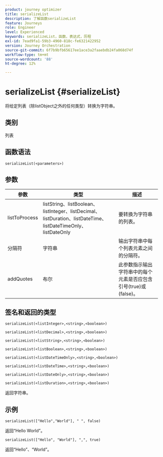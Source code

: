 ```yaml
---
product: journey optimizer
title: serializeList
description: 了解函数serializeList
feature: Journeys
role: Engineer
level: Experienced
keywords: serializeList，函数，表达式，历程
exl-id: 7ead9fa1-59b3-4960-818c-fe6321422952
version: Journey Orchestration
source-git-commit: 6f7b9bfb65617ee1ace3a2faaebdb24fa068d74f
workflow-type: tm+mt
source-wordcount: '88'
ht-degree: 12%

---
```


# serializeList {#serializeList}

将给定列表（除listObject之外的任何类型）转换为字符串。

## 类别

列表

## 函数语法

`serializeList(<parameters>)`

## 参数

| 参数 | 类型 | 描述 |
|-----------|------------------|------------------|
| listToProcess | listString、listBoolean、listInteger、listDecimal、listDuration、listDateTime、listDateTimeOnly、listDateOnly | 要转换为字符串的列表。 |
| 分隔符 | 字符串 | 输出字符串中每个列表元素之间的分隔符。 |
| addQuotes | 布尔 | 此参数指示输出字符串中的每个元素是否应包含引号(true)或(false)。 |

## 签名和返回的类型

`serializeList(<listInteger>,<string>,<boolean>)`

`serializeList(<listDecimal>,<string>,<boolean>)`

`serializeList(<listString>,<string>,<boolean>)`

`serializeList(<listBoolean>,<string>,<boolean>)`

`serializeList(<listDateTimeOnly>,<string>,<boolean>)`

`serializeList(<listDateTime>,<string>,<boolean>)`

`serializeList(<listDateOnly>,<string>,<boolean>)`

`serializeList(<listDuration>,<string>,<boolean>)`

返回字符串。

## 示例

`serializeList(["Hello","World"], " ", false)`

返回“Hello World”。

`serializeList(["Hello", "World"], ",", true)`

返回“Hello”、“World”。
